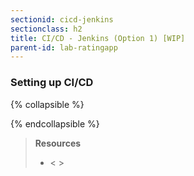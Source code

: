 ```yaml
---
sectionid: cicd-jenkins
sectionclass: h2
title: CI/CD - Jenkins (Option 1) [WIP]
parent-id: lab-ratingapp
---
```


### Setting up CI/CD
{% collapsible %}

{% endcollapsible %}

> **Resources**
> * < >